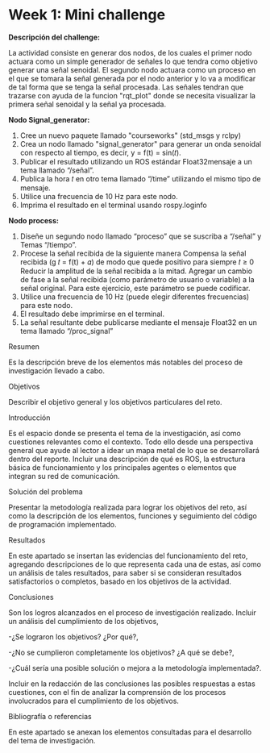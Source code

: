 # Week 1: Mini challenge

**Descripción del challenge:**

La actividad consiste en generar dos nodos, de los cuales el primer nodo actuara como un simple generador de señales lo que tendra como objetivo generar una señal senoidal. El segundo nodo actuara como un proceso en el que se tomara la señal generada por el nodo anterior y lo va a modificar de tal forma que se tenga la señal procesada. Las señales tendran que trazarse con ayuda de la funcion "rqt_plot" donde se necesita visualizar la primera señal senoidal y la señal ya procesada.

**Nodo Signal_generator:**
1. Cree un nuevo paquete llamado "courseworks" (std_msgs y rclpy)
2. Crea un nodo llamado "signal_generator" para generar un onda senoidal con respecto al tiempo, es decir, y = f(t) = sin(𝑡).
3. Publicar el resultado utilizando un ROS estándar Float32mensaje a un tema llamado “/señal”.
4. Publica la hora 𝑡 en otro tema llamado “/time” utilizando el mismo tipo de mensaje.
5. Utilice una frecuencia de 10 Hz para este nodo.
6. Imprima el resultado en el terminal usando rospy.loginfo

**Nodo process:**
1. Diseñe un segundo nodo llamado “proceso” que se suscriba a “/señal” y Temas “/tiempo”.
2. Procese la señal recibida de la siguiente manera
Compensa la señal recibida (g 𝑡 = f(t) + 𝛼) de modo que quede positivo para siempre 𝑡 ≥ 0 
Reducir la amplitud de la señal recibida a la mitad.
Agregar un cambio de fase a la señal recibida (como parámetro de usuario o variable) a la señal original.
Para este ejercicio, este parámetro se puede codificar.
4. Utilice una frecuencia de 10 Hz (puede elegir diferentes frecuencias) para este nodo.
5. El resultado debe imprimirse en el terminal.
6. La señal resultante debe publicarse mediante el mensaje Float32 en un tema llamado “/proc_signal”


Resumen

Es la descripción breve de los elementos más notables del proceso de investigación llevado a cabo.

Objetivos

Describir el objetivo general y los objetivos particulares del reto.

Introducción

Es el espacio donde se presenta el tema de la investigación, así como cuestiones relevantes como el contexto. Todo ello desde una perspectiva general que ayude al lector a idear un mapa metal de lo que se desarrollará dentro del reporte. Incluir una descripción de qué es ROS, la estructura básica de funcionamiento y los principales agentes o elementos que integran su red de comunicación.

Solución del problema

Presentar la metodología realizada para lograr los objetivos del reto, así como la descripción de los elementos, funciones y seguimiento del código de programación implementado.

Resultados

En este apartado se insertan las evidencias del funcionamiento del reto, agregando descripciones de lo que representa cada una de estas, así como un análisis de tales resultados, para saber si se consideran resultados satisfactorios o completos, basado en los objetivos de la actividad.

Conclusiones

Son los logros alcanzados en el proceso de investigación realizado. Incluir un análisis del cumplimiento de los objetivos,

-¿Se lograron los objetivos? ¿Por qué?, 

-¿No se cumplieron completamente los objetivos? ¿A qué se debe?, 

-¿Cuál sería una posible solución o mejora a la metodología implementada?.

Incluir en la redacción de las conclusiones las posibles respuestas a estas cuestiones, con el fin de analizar la comprensión de los procesos involucrados para el cumplimiento de los objetivos.

Bibliografía o referencias

En este apartado se anexan los elementos consultadas para el desarrollo del tema de investigación.
